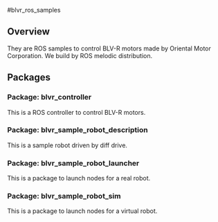 #blvr_ros_samples

## Overview

They are ROS samples to control BLV-R motors made by Oriental Motor Corporation.
We build by ROS melodic distribution.

## Packages

### Package: blvr_controller

This is a ROS controller to control BLV-R motors.

### Package: blvr_sample_robot_description

This is a sample robot driven by diff drive.

### Package: blvr_sample_robot_launcher

This is a package to launch nodes for a real robot.

### Package: blvr_sample_robot_sim

This is a package to launch nodes for a virtual robot.

